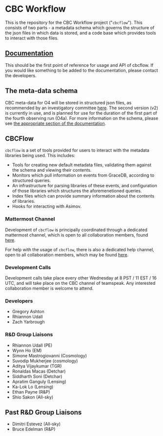 # CBC Workflow

This is the repository for the CBC Workflow project ("`cbcflow`").
This consists of two parts - a metadata schema which governs the structure of the json files in which data is stored,
and a code base which provides tools to interact with those files. 

## [Documentation](https://cbc.docs.ligo.org/projects/cbcflow/index.html)

This should be the first point of reference for usage and API of cbcflow.
If you would like something to be added to the documentation, please contact the developers.

## The meta-data schema

CBC meta-data for O4 will be stored in structured json files, as recommended by an investigatory committee [here](https://dcc.ligo.org/LIGO-T2100502).
The second version (v2) is currently in use, and is planned for use for the duration of the first part of the fourth observing run (O4a).
For more information on the schema, please see [the appropriate section of the documentation](https://cbc.docs.ligo.org/projects/cbcflow/schema-visualization.html). 

## CBCFlow

`cbcflow` is a set of tools provided for users to interact with the metadata libraries being used. This includes:
- Tools for creating new default metadata files, validating them against the schema and viewing their contents.
- Monitors which pull information on events from GraceDB, according to structured queries.
- An infrastructure for parsing libraries of these events, and configuration of those libraries which structures the aforemenetioned queries.
- Index files which can provide summary information about the contents of libraries.
- Hooks for interacting with Asimov.

### Mattermost Channel

Development of `cbcflow` is principally coordinated through a dedicated mattermost channel, which is open to all collaboration members, found [here](https://chat.ligo.org/ligo/channels/cbcflow-development).

For help with the usage of `cbcflow`, there is also a dedicated help channel, open to all collaboration members, which may be found [here](https://chat.ligo.org/ligo/channels/cbcflow-help).

### Development Calls

Development calls take place every other Wednesday at 8 PST / 11 EST / 16 UTC, and will take place on the CBC channel of teamspeak. Any interested collaboration member is welcome to attend. 

### Developers
* Gregory Ashton
* Rhiannon Udall
* Zach Yarbrough

### R&D Group Liaisons

* Rhiannon Udall (PE)
* Wynn Ho (EM)
* Simone Mastrogiovanni (Cosmology)
* Suvodip Mukherjee (cosmology)
* Aditya Vijaykumar (TGR)
* Ronaldas Macas (Detchar)
* Siddharth Soni (Detchar)
* Apratim Ganguly (Lensing)
* Ka-Lok Lo (Lensing)
* Ethan Payne (R&P)
* Shio Sakon (All-sky)

## Past R&D Group Liaisons

* Dimitri Estevez (All-sky)
* Bruce Edelman (R&P)


